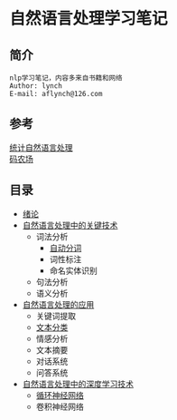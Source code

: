 自然语言处理学习笔记
==================
## 简介
    nlp学习笔记，内容多来自书籍和网络
    Author: lynch
    E-mail: aflynch@126.com
## 参考
[统计自然语言处理](https://book.douban.com/subject/25746399/)   
[码农场](http://www.hankcs.com/)
## 目录
* [绪论](https://github.com/af1ynch/nlp-notebook/tree/master/绪论)
* [自然语言处理中的关键技术](https://github.com/af1ynch/nlp-notebook/tree/master/自然语言处理中的关键技术)
    * 词法分析
        * [自动分词](https://github.com/af1ynch/nlp-notebook/tree/master/绪论/中文分词.md)
        * 词性标注
        * 命名实体识别
    * 句法分析
    * 语义分析
* [自然语言处理的应用](https://github.com/af1ynch/nlp-notebook/tree/master/自然语言处理的应用)
    * 关键词提取
    * [文本分类](https://github.com/af1ynch/nlp-notebook/tree/master/自然语言处理中的应用/文本分类.md)
    * 情感分析
    * 文本摘要
    * 对话系统
    * 问答系统
* [自然语言处理中的深度学习技术](https://github.com/af1ynch/nlp-notebook/tree/master/自然语言处理中的深度学习技术)
    * [循环神经网络](https://github.com/af1ynch/nlp-notebook/tree/master/自然语言处理中的深度学习技术/循环神经网络.md)
    * 卷积神经网络
